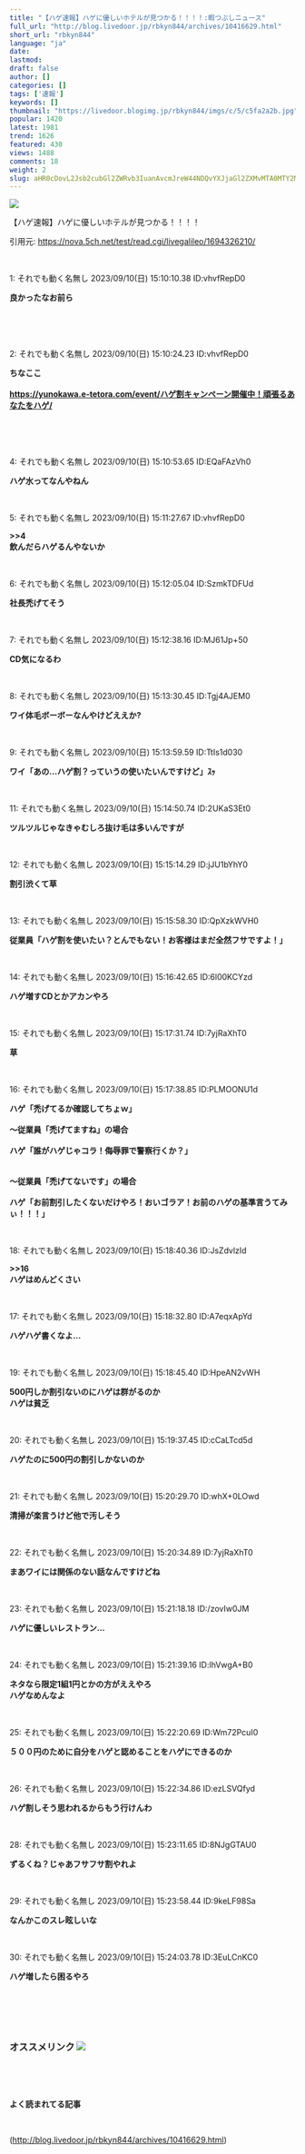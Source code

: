 ```yaml
---
title: "【ハゲ速報】ハゲに優しいホテルが見つかる！！！！:暇つぶしニュース"
full_url: "http://blog.livedoor.jp/rbkyn844/archives/10416629.html"
short_url: "rbkyn844"
language: "ja"
date: 
lastmod: 
draft: false
author: []
categories: []
tags: ['速報']
keywords: []
thumbnail: "https://livedoor.blogimg.jp/rbkyn844/imgs/c/5/c5fa2a2b.jpg"
popular: 1420
latest: 1981
trend: 1626
featured: 430
views: 1488
comments: 18
weight: 2
slug: aHR0cDovL2Jsb2cubGl2ZWRvb3IuanAvcmJreW44NDQvYXJjaGl2ZXMvMTA0MTY2MjkuaHRtbA==
---
```


![](https://livedoor.blogimg.jp/rbkyn844/imgs/c/5/c5fa2a2b.jpg)

<div><p>【ハゲ速報】ハゲに優しいホテルが見つかる！！！！</p><p>引用元: <a target='_blank' href='https://nova.5ch.net/test/read.cgi/livegalileo/1694326210/'>https://nova.5ch.net/test/read.cgi/livegalileo/1694326210/</a></p><br><p class='res1'>1: それでも動く名無し 2023/09/10(日) 15:10:10.38 ID:vhvfRepD0 </p> <p class='res2'><b> 良かったなお前ら <br> <br> </b></p><blockquote class='imgur-embed-pub'></blockquote><b> </b><br><br> <p class='res1'>2: それでも動く名無し 2023/09/10(日) 15:10:24.23 ID:vhvfRepD0 </p> <p class='res2'><b> ちなここ <br> <br> <a title='' target='_blank' href='https://yunokawa.e-tetora.com/event/%E3%83%8F%E3%82%B2%E5%89%B2%E3%82%AD%E3%83%A3%E3%83%B3%E3%83%9A%E3%83%BC%E3%83%B3%E9%96%8B%E5%82%AC%E4%B8%AD%EF%BC%81%E9%A0%91%E5%BC%B5%E3%82%8B%E3%81%82%E3%81%AA%E3%81%9F%E3%82%92%E3%83%8F%E3%82%B2/'>https://yunokawa.e-tetora.com/event/ハゲ割キャンペーン開催中！頑張るあなたをハゲ/</a> </b></p><br> <br><br> <p class='res1'>4: それでも動く名無し 2023/09/10(日) 15:10:53.65 ID:EQaFAzVh0 </p> <p class='res2'><b> ハゲ水ってなんやねん </b></p><br> <p class='res1'>5: それでも動く名無し 2023/09/10(日) 15:11:27.67 ID:vhvfRepD0 </p> <p class='res2'><b> >>4 <br> 飲んだらハゲるんやないか </b></p><br> <p class='res1'>6: それでも動く名無し 2023/09/10(日) 15:12:05.04 ID:SzmkTDFUd </p> <p class='res2'><b> 社長禿げてそう </b></p><br> <p class='res1'>7: それでも動く名無し 2023/09/10(日) 15:12:38.16 ID:MJ61Jp+50 </p> <p class='res2'><b> CD気になるわ </b></p><br> <p class='res1'>8: それでも動く名無し 2023/09/10(日) 15:13:30.45 ID:Tgj4AJEM0 </p> <p class='res2'><b> ワイ体毛ボーボーなんやけどええか? </b></p><br> <p class='no-pc'></p> <p class='res1'>9: それでも動く名無し 2023/09/10(日) 15:13:59.59 ID:TtIs1d030 </p> <p class='res2'><b> ワイ「あの…ハゲ割？っていうの使いたいんですけど」ｽｯ </b></p><br> <p class='res1'>11: それでも動く名無し 2023/09/10(日) 15:14:50.74 ID:2UKaS3Et0 </p> <p class='res2'><b> ツルツルじゃなきゃむしろ抜け毛は多いんですが </b></p><br> <p class='res1'>12: それでも動く名無し 2023/09/10(日) 15:15:14.29 ID:jJU1bYhY0 </p> <p class='res2'><b> 割引渋くて草 </b></p><br> <p class='res1'>13: それでも動く名無し 2023/09/10(日) 15:15:58.30 ID:QpXzkWVH0 </p> <p class='res2'><b> 従業員「ハゲ割を使いたい？とんでもない！お客様はまだ全然フサですよ！」 </b></p><br> <p class='res1'>14: それでも動く名無し 2023/09/10(日) 15:16:42.65 ID:6l00KCYzd </p> <p class='res2'><b> ハゲ増すCDとかアカンやろ </b></p><br> <p class='res1'>15: それでも動く名無し 2023/09/10(日) 15:17:31.74 ID:7yjRaXhT0 </p> <p class='res2'><b> 草 </b></p><br> <p class='res1'>16: それでも動く名無し 2023/09/10(日) 15:17:38.85 ID:PLMOONU1d </p> <p class='res2'><b> ハゲ「禿げてるか確認してちょｗ」 <br> <br> ～従業員「禿げてますね」の場合 <br> <br> ハゲ「誰がハゲじゃコラ！侮辱罪で警察行くか？」 <br> <br> <br> ～従業員「禿げてないです」の場合 <br> <br> ハゲ「お前割引したくないだけやろ！おいゴラア！お前のハゲの基準言うてみぃ！！！」 </b></p><br> <p class='res1'>18: それでも動く名無し 2023/09/10(日) 15:18:40.36 ID:JsZdvlzId </p> <p class='res2'><b> >>16 <br> ハゲはめんどくさい </b></p><br> <p class='res1'>17: それでも動く名無し 2023/09/10(日) 15:18:32.80 ID:A7eqxApYd </p> <p class='res2'><b> ハゲハゲ書くなよ… </b></p><br> <p class='res1'>19: それでも動く名無し 2023/09/10(日) 15:18:45.40 ID:HpeAN2vWH </p> <p class='res2'><b> 500円しか割引ないのにハゲは群がるのか <br> ハゲは貧乏 </b></p><br> <p class='res1'>20: それでも動く名無し 2023/09/10(日) 15:19:37.45 ID:cCaLTcd5d </p> <p class='res2'><b> ハゲたのに500円の割引しかないのか </b></p><br> <p class='res1'>21: それでも動く名無し 2023/09/10(日) 15:20:29.70 ID:whX+0LOwd </p> <p class='res2'><b> 清掃が楽言うけど他で汚しそう </b></p><br> <p class='res1'>22: それでも動く名無し 2023/09/10(日) 15:20:34.89 ID:7yjRaXhT0 </p> <p class='res2'><b> まあワイには関係のない話なんですけどね </b></p><br> <p class='res1'>23: それでも動く名無し 2023/09/10(日) 15:21:18.18 ID:/zovIw0JM </p> <p class='res2'><b> ハゲに優しいレストラン… </b></p><br> <p class='res1'>24: それでも動く名無し 2023/09/10(日) 15:21:39.16 ID:lhVwgA+B0 </p> <p class='res2'><b> ネタなら限定1組1円とかの方がええやろ <br> ハゲなめんなよ </b></p><br> <p class='res1'>25: それでも動く名無し 2023/09/10(日) 15:22:20.69 ID:Wm72PcuI0 </p> <p class='res2'><b> ５００円のために自分をハゲと認めることをハゲにできるのか </b></p><br> <p class='res1'>26: それでも動く名無し 2023/09/10(日) 15:22:34.86 ID:ezLSVQfyd </p> <p class='res2'><b> ハゲ割しそう思われるからもう行けんわ </b></p><br> <p class='res1'>28: それでも動く名無し 2023/09/10(日) 15:23:11.65 ID:8NJgGTAU0 </p> <p class='res2'><b> ずるくね？じゃあフサフサ割やれよ </b></p><br> <p class='res1'>29: それでも動く名無し 2023/09/10(日) 15:23:58.44 ID:9keLF98Sa </p> <p class='res2'><b> なんかこのスレ眩しいな </b></p><br> <p class='res1'>30: それでも動く名無し 2023/09/10(日) 15:24:03.78 ID:3EuLCnKC0 </p> <p class='res2'><b> ハゲ増したら困るやろ </b></p><br> <p id='5077e33f033c4e934bb013c7c4eb8bbd'> </p><br> <br> <p class='no-pc'></p> <h3 class='linkh'>オススメリンク <img src='http://blog.livedoor.jp/rbkyn844/ftp/fusagikom-fikergh.png'></h3> <p class='link2'> </p><br> <p class='no-pc'></p> <p class='no-pc'><br><p><b>よく読まれてる記事</b></p><br></p> </div>

(http://blog.livedoor.jp/rbkyn844/archives/10416629.html)
